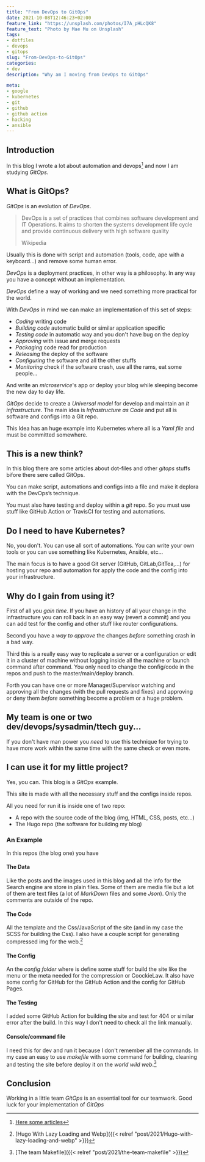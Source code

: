 ```yaml
---
title: "From DevOps to GitOps"
date: 2021-10-08T12:46:23+02:00
feature_link: "https://unsplash.com/photos/I7A_pHLcQK8"
feature_text: "Photo by Mae Mu on Unsplash"
tags:
- dotfiles
- devops
- gitops
slug: "From-DevOps-to-GitOps"
categories: 
- dev
description: "Why am I moving from DevOps to GitOps"

meta:
- google
- kubernetes
- git
- github
- github action
- hacking
- ansible
---
```


## Introduction

In this blog I wrote a lot about automation and devops[^1] and now I am studying _GitOps_.
[^1]: [Here some articles](http://localhost:1313/tags/devops/)

## What is GitOps?

_GitOps_ is an evolution of _DevOps_.

> DevOps is a set of practices that combines software development and IT Operations.
> It aims to shorten the systems development life cycle and provide continuous delivery with high software quality
>
> Wikipedia

Usually this is done with script and automation (tools, code, ape with a keyboard...) and remove some human error.

_DevOps_ is a deployment practices, in other way is a philosophy. 
In any way you have a concept without an implementation. 

_DevOps_ define a way of working and we need something more practical for the world.

With _DevOps_ in mind we can make an implementation of this set of steps:

* _Coding_ writing code 
* _Building code_ automatic build or similar application specific
* _Testing code_ in automatic way and you don't have bug on the deploy
* _Approving_ with issue and merge requests
* _Packaging_ code read for production
* _Releasing_ the deploy of the software
* _Configuring_ the software and all the other stuffs
* _Monitoring_ check if the software crash, use all the rams, eat some people...

And write an _microservice_'s app or deploy your blog while sleeping become the new day to day life.

_GitOps_ decide to create a _Universal model_ for develop and maintain an _It infrastructure_. The main idea is _Infrastructure as Code_ and put all is software and configs into a Git repo.

This Idea has an huge example into Kubernetes where all is a _Yaml file_ and must be committed somewhere.

## This is a new think?

In this blog there are some articles about dot-files and other *gitops* stuffs bifore there sere called GitOps.

You can make script, automations and configs into a file and make it deplora with the DevOps’s technique.

You must also have testing and deploy within a _git_ repo. So you must use stuff like GitHub Action or TravisCI for testing and automations.

## Do I need to have Kubernetes?

No, you don't. You can use all sort of automations. You can write your own tools or you can use something like Kubernetes, Ansible, etc...

The main focus is to have a good Git server (GitHub, GitLab,GitTea,...) for hosting your repo and automation for apply the code and the config into your infrastructure.

## Why do I gain from using it?
First of all you *gain time*. If you have an history of all your change in the infrastructure you can roll back in an easy way (revert a commit) and you can add test for the config and other stuff like router configurations.

Second you have a *way to approve* the changes *before* something crash in a bad way.

Third this is a really easy way to replicate a server or a configuration or edit it in a cluster of machine without logging inside all the machine or launch command after command. You only need to change the config/code in the repos and push to the master/main/deploy branch.

Forth you can have one or more Manager/Supervisor watching and approving all the changes (with the pull requests and fixes) and approving or deny them *before* something become a problem or a huge problem.

## My team is one or two dev/devops/sysadmin/ttech guy...

If you don't have man power you *need* to use this technique for trying to have more work within the same time with the same check or even more.

## I can use it for my little project?

Yes, you can. This blog is a _GitOps_ example. 

This site is made with all the necessary stuff and the configs inside repos. 

All you need for run it is inside one of two repo:

* A repo with the source code of the blog (img, HTML, CSS, posts, etc...)
* The Hugo repo (the software for building my blog)

### An Example
In this repos (the blog one) you have 

#### The Data

Like the posts and the images used in this blog and all the info for the Search engine are store in plain files. Some of them are media file but a lot of them are text files (a lot of _MarkDown_ files and some _Json_). Only the comments are outside of the repo.

#### The Code
All the template and the Css/JavaScript of the site (and in my case the SCSS for building the Css). 
I also have a couple script for generating compressed img for the web.[^2] 
[^2]: [Hugo With Lazy Loading and Webp]({{< relref "post/2021/Hugo-with-lazy-loading-and-webp" >}}) 


#### The Config
An the _config folder_ where is define some stuff for build the site like the menu or the meta needed for the compression or CoockieLaw.
It also have some config for GitHub for the GitHub Action and the config for GitHub Pages.

#### The Testing
I added some GitHub Action for building the site and test for 404 or similar error after the build. In this way I don't need to check all the link manually.

#### Console/command file
I need this for dev and run it because I don't remember all the commands. In my case an easy to use _makefile_ with some command for building, cleaning and testing the site before deploy it on the _world wild web_.[^3] 
[^3]: [The team Makefile]({{< relref "post/2021/the-team-makefile" >}}) 

## Conclusion

Working in a little team _GitOps_ is an essential tool for our teamwork. 
Good luck for your implementation of _GitOps_
